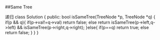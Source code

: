 ##Same Tree

递归
class Solution {
public:
    bool isSameTree(TreeNode *p, TreeNode *q) {
        if(p && q){
            if(p->val!=q->val) return false;
            else return isSameTree(p->left,q->left) && isSameTree(p->right,q->right);
        }else{
            if(p==q) return true;
            else return false;
        }
    }
}



